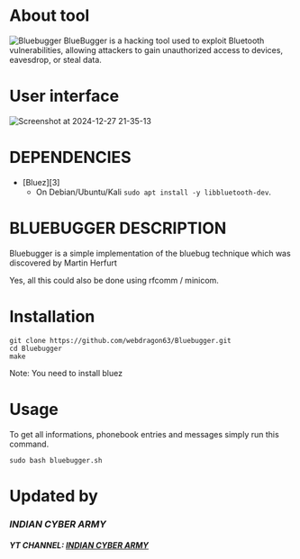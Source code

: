 # About tool
![Bluebugger](https://github.com/user-attachments/assets/e62544a8-e058-48d0-9ac8-2e78d3f1ce1a)
BlueBugger is a hacking tool used to exploit Bluetooth vulnerabilities, allowing attackers to gain unauthorized access to devices, eavesdrop, or steal data.
 
 # User interface
![Screenshot at 2024-12-27 21-35-13](https://github.com/user-attachments/assets/6598912e-ac8f-4f4b-ba79-aa3bfd6fd00b)

 
 # DEPENDENCIES

* [Bluez][3]
  * On Debian/Ubuntu/Kali `sudo apt install -y libbluetooth-dev`.
 
 # BLUEBUGGER DESCRIPTION

Bluebugger is a simple implementation of the bluebug technique
which was discovered by Martin Herfurt

Yes, all this could also be done using rfcomm / minicom.

   # Installation
   ```shell 
git clone https://github.com/webdragon63/Bluebugger.git
cd Bluebugger
make
```

Note: You need to install bluez


   # Usage
To get all informations, phonebook entries and messages simply
run this command.

 `sudo bash bluebugger.sh` 


  # Updated by
### ***INDIAN CYBER ARMY***
#### ***YT CHANNEL: [INDIAN CYBER ARMY](https://www.youtube.com/@indiancyberarmy5)***
